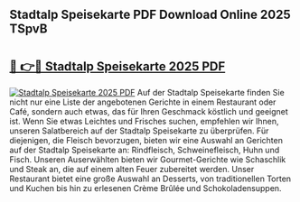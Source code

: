 ## Stadtalp Speisekarte PDF Download Online 2025 TSpvB

# <h2><a href="http://gcdt8ui.nevu.top/?p=Stadtalp+Speisekarte">🔗 👉🔴 Stadtalp Speisekarte 2025 PDF</a></h2>

[![Stadtalp Speisekarte 2025 PDF](https://i.imgur.com/dBaPXMq.png)](http://gcdt8ui.nevu.top/?p=Stadtalp+Speisekarte)
Auf der Stadtalp Speisekarte finden Sie nicht nur eine Liste der angebotenen Gerichte in einem Restaurant oder Café, sondern auch etwas, das für Ihren Geschmack köstlich und geeignet ist. Wenn Sie etwas Leichtes und Frisches suchen, empfehlen wir Ihnen, unseren Salatbereich auf der Stadtalp Speisekarte zu überprüfen. Für diejenigen, die Fleisch bevorzugen, bieten wir eine Auswahl an Gerichten auf der Stadtalp Speisekarte an: Rindfleisch, Schweinefleisch, Huhn und Fisch. Unseren Auserwählten bieten wir Gourmet-Gerichte wie Schaschlik und Steak an, die auf einem alten Feuer zubereitet werden. Unser Restaurant bietet eine große Auswahl an Desserts, von traditionellen Torten und Kuchen bis hin zu erlesenen Crème Brûlée und Schokoladensuppen.
